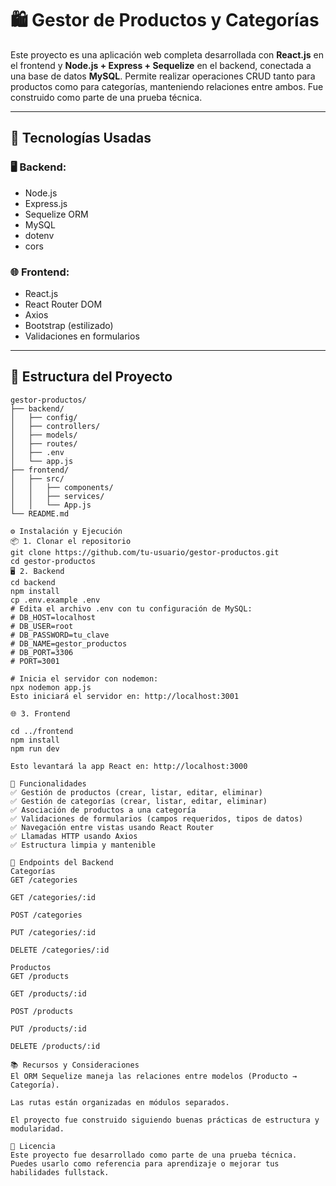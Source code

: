 # 🛍️ Gestor de Productos y Categorías

Este proyecto es una aplicación web completa desarrollada con **React.js** en el frontend y **Node.js + Express + Sequelize** en el backend, conectada a una base de datos **MySQL**. Permite realizar operaciones CRUD tanto para productos como para categorías, manteniendo relaciones entre ambos. Fue construido como parte de una prueba técnica.

---

## 🚀 Tecnologías Usadas

### 🖥 Backend:
- Node.js
- Express.js
- Sequelize ORM
- MySQL
- dotenv
- cors

### 🌐 Frontend:
- React.js
- React Router DOM
- Axios
- Bootstrap (estilizado)
- Validaciones en formularios

---

## 🧱 Estructura del Proyecto

```plaintext
gestor-productos/
├── backend/
│   ├── config/
│   ├── controllers/
│   ├── models/
│   ├── routes/
│   ├── .env
│   └── app.js
├── frontend/
│   ├── src/
│   │   ├── components/
│   │   ├── services/
│   │   └── App.js
└── README.md

⚙️ Instalación y Ejecución
📦 1. Clonar el repositorio
git clone https://github.com/tu-usuario/gestor-productos.git
cd gestor-productos
🖥 2. Backend
cd backend
npm install
cp .env.example .env
# Edita el archivo .env con tu configuración de MySQL:
# DB_HOST=localhost
# DB_USER=root
# DB_PASSWORD=tu_clave
# DB_NAME=gestor_productos
# DB_PORT=3306
# PORT=3001

# Inicia el servidor con nodemon:
npx nodemon app.js
Esto iniciará el servidor en: http://localhost:3001

🌐 3. Frontend

cd ../frontend
npm install
npm run dev

Esto levantará la app React en: http://localhost:3000

📌 Funcionalidades
✅ Gestión de productos (crear, listar, editar, eliminar)
✅ Gestión de categorías (crear, listar, editar, eliminar)
✅ Asociación de productos a una categoría
✅ Validaciones de formularios (campos requeridos, tipos de datos)
✅ Navegación entre vistas usando React Router
✅ Llamadas HTTP usando Axios
✅ Estructura limpia y mantenible

📎 Endpoints del Backend
Categorías
GET /categories

GET /categories/:id

POST /categories

PUT /categories/:id

DELETE /categories/:id

Productos
GET /products

GET /products/:id

POST /products

PUT /products/:id

DELETE /products/:id

📚 Recursos y Consideraciones
El ORM Sequelize maneja las relaciones entre modelos (Producto → Categoría).

Las rutas están organizadas en módulos separados.

El proyecto fue construido siguiendo buenas prácticas de estructura y modularidad.

🤝 Licencia
Este proyecto fue desarrollado como parte de una prueba técnica. Puedes usarlo como referencia para aprendizaje o mejorar tus habilidades fullstack.
